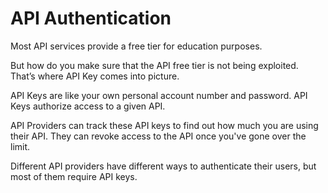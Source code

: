 # API Authentication

Most API services provide a free tier for education purposes.

But how do you make sure that the API free tier is not being exploited. That’s where API Key comes into picture.

API Keys are like your own personal account number and password. API Keys authorize access to a given API.

API Providers can track these API keys to find out how much you are using their API. They can revoke access to the API once you've gone over the limit.

Different API providers have different ways to authenticate their users, but most of them require API keys.